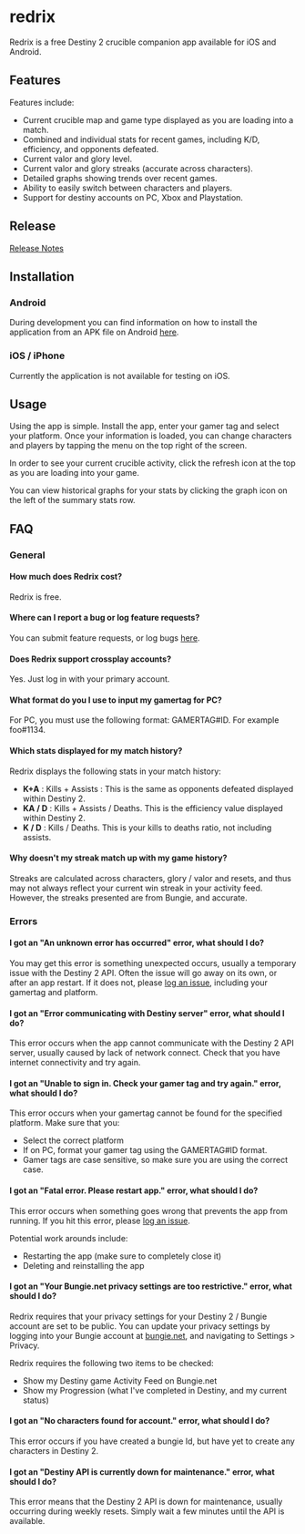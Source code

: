 # redrix
Redrix is a free Destiny 2 crucible companion app available for iOS and Android.

## Features

Features include:
*  Current crucible map and game type displayed as you are loading into a match.
*  Combined and individual stats for recent games, including K/D, efficiency, and opponents defeated.
*  Current valor and glory level.
*  Current valor and glory streaks (accurate across characters).
*  Detailed graphs showing trends over recent games.
*  Ability to easily switch between characters and players.
*  Support for destiny accounts on PC, Xbox and Playstation.

## Release

[Release Notes](RELEASE.md)

## Installation


### Android

During development you can find information on how to install the application from an APK file on Android [here](https://www.lifewire.com/install-apk-on-android-4177185).

### iOS / iPhone

Currently the application is not available for testing on iOS.

## Usage

Using the app is simple. Install the app, enter your gamer tag and select your platform. Once your information is loaded, you can change characters and players by tapping the menu on the top right of the screen.

In order to see your current crucible activity, click the refresh icon at the top as you are loading into your game.

You can view historical graphs for your stats by clicking the graph icon on the left of the summary stats row.

## FAQ

### General

#### How much does Redrix cost?

Redrix is free.

#### Where can I report a bug or log feature requests?

You can submit feature requests, or log bugs [here](https://github.com/mikechambers/redrix/issues).

#### Does Redrix support crossplay accounts?

Yes. Just log in with your primary account.

#### What format do you I use to input my gamertag for PC?

For PC, you must use the following format: GAMERTAG#ID. For example foo#1134.

#### Which stats displayed for my match history?

Redrix displays the following stats in your match history:

*  **K+A** : Kills + Assists : This is the same as opponents defeated displayed within Destiny 2.
*  **KA / D** : Kills + Assists / Deaths. This is the efficiency value displayed within Destiny 2.
*  **K / D** : Kills / Deaths. This is your kills to deaths ratio, not including assists.

#### Why doesn't my streak match up with my game history?

Streaks are calculated across characters, glory / valor and resets, and thus may not always reflect your current win streak in your activity feed. However, the streaks presented are from Bungie, and accurate.

### Errors

#### I got an "An unknown error has occurred" error, what should I do?

You may get this error is something unexpected occurs, usually a temporary issue with the Destiny 2 API. Often the issue will go away on its own, or after an app restart. If it does not, please [log an issue](https://github.com/mikechambers/redrix/issues), including your gamertag and platform.

#### I got an "Error communicating with Destiny server" error, what should I do?

This error occurs when the app cannot communicate with the Destiny 2 API server, usually caused by lack of network connect. Check that you have internet connectivity and try again.

#### I got an "Unable to sign in. Check your gamer tag and try again." error, what should I do?

This error occurs when your gamertag cannot be found for the specified platform. Make sure that you:

* Select the correct platform
* If on PC, format your gamer tag using the GAMERTAG#ID format.
* Gamer tags are case sensitive, so make sure you are using the correct case.

#### I got an "Fatal error. Please restart app." error, what should I do?

This error occurs when something goes wrong that prevents the app from running. If you hit this error, please [log an issue](https://github.com/mikechambers/redrix/issues).

Potential work arounds include:

*  Restarting the app (make sure to completely close it)
*  Deleting and reinstalling the app

#### I got an "Your Bungie.net privacy settings are too restrictive." error, what should I do?

Redrix requires that your privacy settings for your Destiny 2 / Bungie account are set to be public. You can update your privacy settings by logging into your Bungie account at [bungie.net](https://www.bungie.net), and navigating to Settings > Privacy.

Redrix requires the following two items to be checked:

*  Show my Destiny game Activity Feed on Bungie.net
*  Show my Progression (what I've completed in Destiny, and my current status)



#### I got an "No characters found for account." error, what should I do?

This error occurs if you have created a bungie Id, but have yet to create any characters in Destiny 2.

#### I got an "Destiny API is currently down for maintenance." error, what should I do?

This error means that the Destiny 2 API is down for maintenance, usually occurring during weekly resets. Simply wait a few minutes until the API is available.




